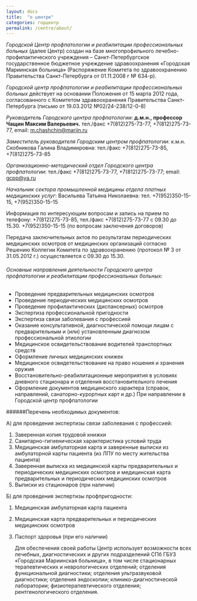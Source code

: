 ```yaml
---
layout: docs
title:  "о центре"
categories: горцентр
permalink: /centre/about/
---
```

_Городской Центр профпатологии и реабилитации профессиональных больных_ (далее Центр)
создан на базе многопрофильного лечебно-профилактического учреждения – 
Санкт-Петербургское государственное бюджетное учреждение здравоохранения «Городская Мариинская больница»
(Распоряжение Комитета по здравоохранению Правительства Санкт-Петербурга от 01.11.2008 г № 634-р).

_Городской центр профпатологии и реабилитации профессиональных больных_ действует на основании Положения от 15 марта 2012 года, согласованного с Комитетом здравоохранения Правительства Санкт-Петербурга (письмо от 19.03.2012 №02/24-238/12-0-8)



*Руководитель Городского центра профпатологии*:
**д.м.н., профессор Чащин Максим Валерьевич.**
тел./факс +7(812)275-73-77, +7(812)275-73-77,
email: <m.chashchin@mariin.ru>

*Заместитель руководителя  Городским центром профпатологии*: 
к.м.н. Скобникова Галина Владимировна: 
тел./факс +7(812)275-73-85, +7(812)275-73-85

*Организационно-методический отдел Городского центра профпатологии*:
  тел./факс +7(812)275-73-77, +7(812)275-73-77;
  email: <gcpp@ya.ru>

*Начальник сектора промышленной медицины отдела платных медицинских услуг*:
 Васильева Татьяна Николаевна: 
тел. +7(952)350-15-15, +7(952)350-15-15

Информация по интересующим вопросам и запись на прием по телефону: +7(812)275-73-85, тел./факс +7(812)275-73-77 с 09.30 до 15.30. 
+7(952)350-15-15 (по вопросам заключения договоров)

Передача заключительных актов по результатам периодических медицинских осмотров от медицинских организаций согласно Решению Коллегии Комитета по здравоохранению (протокол № 3 от 31.05.2012 г.) осуществляется с 09.30 до 15.30.
###### Основные направления деятельности Городского центра профпатологии и реабилитации профессиональных больных:

* Проведение предварительных медицинских осмотров
* Проведение периодических медицинских осмотров
* Проведение профилактических (диспансерных) осмотров
* Экспертиза профессиональной пригодности
* Экспертиза связи заболевания с профессией
* Оказание консультативной, диагностической помощи лицам с предварительным и (или) установленным диагнозом профессиональной этиологии
* Медицинское освидетельствование водителей транспортных средств
* Оформление личных медицинских книжек
* Медицинское освидетельствование на право ношения и хранения оружия
* Восстановительно-реабилитационные мероприятия в условиях дневного стационара и отделения восстановительного лечения
* Оформление документов медицинского характера (справок, направлений, санаторно-курортных карт и др.) При направлении в Городской центр профпатологии 

######Перечень  необходимых документов: 
       
А) для проведения экспертизы связи заболевания с профессией:

1. Заверенная копия трудовой книжки
2. Санитарно-гигиеническая характеристика условий труда
3. Медицинская амбулаторная карта и заверенные выписки из амбулаторной карты пациента (из ЛПУ по месту жительства пациента)
4. Заверенная выписка из медицинской карты предварительных и периодических медицинских осмотров и медицинская карта предварительных и периодических медицинских осмотров
5. Выписки из стационаров (при наличии)
    
Б) для проведения экспертизы профпригодности:

1. Медицинская амбулаторная карта пациента
2. Медицинская карта предварительных и периодических медицинских осмотров
3. Паспорт здоровья (при его наличии)

   Для обеспечения своей работы Центр использует возможности всех лечебных, диагностических и других подразделений СПб ГБУЗ «Городская Мариинская больница», в том числе стационарных терапевтических и неврологических отделений; отделения функциональной диагностики; отделения ультразвуковой диагностики; отделения эндоскопии; клинико-диагностической лаборатории; физиотерапевтического отделения; рентгенологического отделения.
